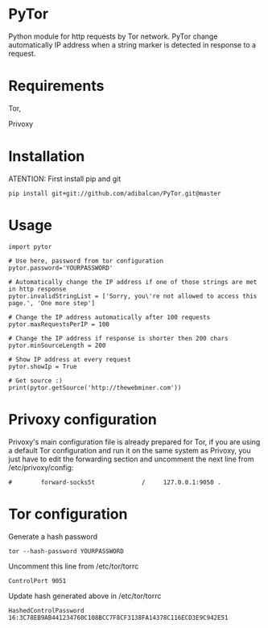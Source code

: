 PyTor
=========

Python module for http requests by Tor network. PyTor change automatically IP address when a string marker is detected in response to a request.  

Requirements
=========
Tor, 

Privoxy 

Installation
=========
ATENTION: First install pip and git

	pip install git+git://github.com/adibalcan/PyTor.git@master

Usage
=========
	import pytor

	# Use here, password from tor configuration
	pytor.password='YOURPASSWORD' 
	
	# Automatically change the IP address if one of those strings are met in http response
	pytor.invalidStringList = ['Sorry, you\'re not allowed to access this page.', 'One more step']

	# Change the IP address automatically after 100 requests
	pytor.maxRequestsPerIP = 100 

	# Change the IP address if response is shorter then 200 chars
	pytor.minSourceLength = 200 

	# Show IP address at every request 
	pytor.showIp = True

	# Get source :)
	print(pytor.getSource('http://thewebminer.com'))

Privoxy configuration
=========
Privoxy's main configuration file is already prepared for Tor, if you are using a default Tor configuration and run it on the same system as Privoxy, you just have to edit the forwarding section and uncomment the next line from /etc/privoxy/config:

	#        forward-socks5t             /     127.0.0.1:9050 .

Tor configuration
=========
Generate a hash password 

	tor --hash-password YOURPASSWORD

Uncomment this line from /etc/tor/torrc 

	ControlPort 9051

Update hash generated above in /etc/tor/torrc 

	HashedControlPassword 16:3C78EB9AB441234760C108BCC7F8CF3138FA14378C116ECD3E9C942E51





